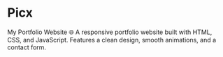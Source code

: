 # Picx
My Portfolio Website 🌐   A responsive portfolio website built with HTML, CSS, and JavaScript. Features a clean design, smooth animations, and a contact form.
